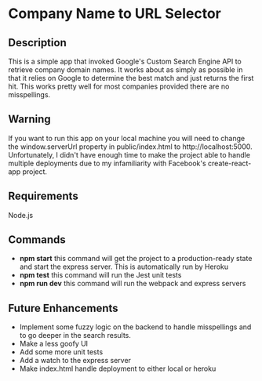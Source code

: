 # Company Name to URL Selector
## Description
This is a simple app that invoked Google's Custom Search Engine API to retrieve company domain names. It works about as simply as possible in that it relies on Google to determine the best match and just returns the first hit. This works pretty well for most companies provided there are no misspellings. 

## Warning
If you want to run this app on your local machine you will need to change the window.serverUrl property in public/index.html to http://localhost:5000. Unfortunately, I didn't have enough time to make the project able to handle multiple deployments due to my infamiliarity with Facebook's create-react-app project.

## Requirements
Node.js

## Commands
- **npm start** this command will get the project to a production-ready state and start the express server. This is automatically run by Heroku  
- **npm test** this command will run the Jest unit tests
- **npm run dev** this command will run the webpack and express servers

## Future Enhancements
- Implement some fuzzy logic on the backend to handle misspellings and to go deeper in the search results.
- Make a less goofy UI
- Add some more unit tests
- Add a watch to the express server
- Make index.html handle deployment to either local or heroku
